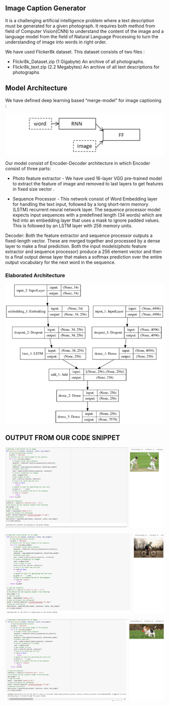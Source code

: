 ## Image Caption Generator
It is a challenging artificial intelligence problem where a text description must be generated for a given photograph.
It requires both method from field of Computer Vision(CNN) to understand the content of the image and a language model from the field of Natural Language Processing to turn the understanding of image into words in right order.

We have used Flicker8k dataset. This dataset consists of two files :
- Flickr8k_Dataset.zip (1 Gigabyte) An archive of all photographs.
- Flickr8k_text.zip (2.2 Megabytes) An archive of all text descriptions for photographs

## Model Architecture

We have defined  deep learning based “merge-model” for image captioning :

![](/photo/Schematic-of-the-Merge-Model-For-Image-Captioning.webp)




Our model consist of Encoder-Decoder architecture in which Encoder consist of three parts:
- Photo feature extractor - We have used  16-layer VGG pre-trained model to extract the feature of image and removed to last layers to get features in fixed size vector .

- Sequence Processor - This network consist of Word Embedding layer for handling the text input, followed by a long short-term memory (LSTM) recurrent neural network layer. The sequence processor model expects input sequences with a predefined length (34 words) which are fed into an embedding layer that uses a mask to ignore padded values. This is followed by an LSTM layer with 256 memory units.

Decoder: Both the feature extractor and sequence processor outputs a fixed-length vector. These are merged together and processed by a dense layer to make a final prediction. Both the input models(photo feature extractor and sequence processor) produce a 256 element vector and then to a final output dense layer that makes a softmax prediction over the entire output vocabulary for the next word in the sequence.

### Elaborated Architecture 
![](/photo/Plot-of-the-Caption-Generation-Deep-Learning-Model.webp)

## OUTPUT FROM OUR CODE SNIPPET
![](/photo/2.PNG)

![](/photo/3.PNG)

![](/photo/4.PNG)










